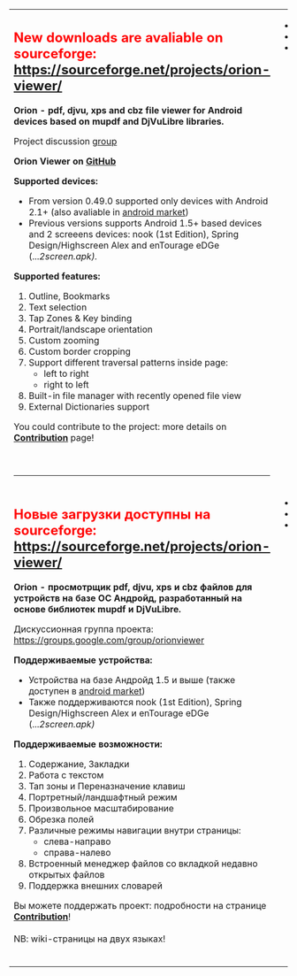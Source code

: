 <table cellpadding='0' cellspacing='0'>
<tr>
<td>

<h2><font color='red'><b>New downloads are avaliable on sourceforge:</b> <a href='https://sourceforge.net/projects/orion-viewer/'>https://sourceforge.net/projects/orion-viewer/</a></font></h2>

<b>Orion - pdf, djvu, xps and cbz file viewer for Android devices based on mupdf and DjVuLibre libraries.</b>

Project discussion <a href='https://groups.google.com/group/orionviewer'>group</a>

<b>Orion Viewer on <a href='https://github.com/max-kammerer/orion-viewer'>GitHub</a></b>

<b>Supported devices:</b>
<ul><li>From version 0.49.0 supported only devices with Android 2.1+ (also avaliable in <a href='http://market.android.com/details?id=universe.constellation.orion.viewer'>android market</a>)<br>
</li><li>Previous versions supports Android 1.5+ based devices and 2 screeens devices: nook (1st Edition), Spring Design/Highscreen Alex and enTourage eDGe (...<i>2screen.apk).</li></ul></i>

<b>Supported features:</b>
<ol><li>Outline, Bookmarks<br>
</li><li>Text selection<br>
</li><li>Tap Zones & Key binding<br>
</li><li>Portrait/landscape orientation<br>
</li><li>Custom zooming<br>
</li><li>Custom border cropping<br>
</li><li>Support different traversal patterns inside page:<br>
<ul><li>left to right<br>
</li><li>right to left<br>
</li></ul></li><li>Built-in file manager with recently opened file view<br>
</li><li>External Dictionaries support</li></ol>

You could contribute to the project: more details on <b><a href='Contribution.md'>Contribution</a></b> page!<br>
<br>
</td>
<td valign='top'>
<ul><li><b><a href='Donation.md'>Donation</a></b>
</li><li><b><a href='Translation.md'>Localization</a></b>
</li><li><b><a href='Feature_Requests.md'>Feature Requests</a></b>
</td>
</tr></li></ul>

<tr>
<td>
<hr />
</td>
</tr>

<tr>
<td>

<h2><font color='red'><b>Новые загрузки доступны на sourceforge:</b> <a href='https://sourceforge.net/projects/orion-viewer/'>https://sourceforge.net/projects/orion-viewer/</a></font></h2>


<b>Orion - просмотрщик pdf, djvu, xps и cbz файлов для устройств на базе ОС Андройд, разработанный на основе библиотек mupdf и DjVuLibre.</b>

Дискуссионная группа проекта: <a href='https://groups.google.com/group/orionviewer'>https://groups.google.com/group/orionviewer</a>

<b>Поддерживаемые устройства:</b>
<ul><li>Устройства на базе Андройд 1.5 и выше  (также доступен в <a href='http://market.android.com/details?id=universe.constellation.orion.viewer'>android market</a>)<br>
</li><li>Также поддерживаются nook (1st Edition), Spring Design/Highscreen Alex и enTourage eDGe (...<i>2screen.apk)</li></ul></i>

<b>Поддерживаемые возможности:</b>
<ol><li>Содержание, Закладки<br>
</li><li>Работа с текстом<br>
</li><li>Тап зоны и Переназначение клавиш<br>
</li><li>Портретный/ландшафтный режим<br>
</li><li>Произвольное масштабирование<br>
</li><li>Обрезка полей<br>
</li><li>Различные режимы навигации внутри страницы:<br>
<ul><li>слева-направо<br>
</li><li>справа-налево<br>
</li></ul></li><li>Встроенный менеджер файлов со вкладкой недавно открытых файлов<br>
</li><li>Поддержка внешних словарей</li></ol>

Вы можете поддержать проект: подробности на странице <b><a href='Contribution.md'>Contribution</a></b>!<br>
<br>
NB: wiki-страницы на двух языках!<br>
<br>
</td>
<td valign='top'>
<ul><li><b><a href='Donation.md'>Пожертвования</a></b>
</li><li><b><a href='Translation.md'>Локализация</a></b>
</li><li><b><a href='Feature_Requests.md'>Предложения по функционалу</a></b>
</td>
</tr>
<table>